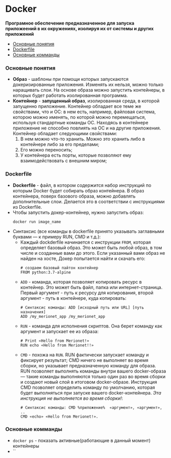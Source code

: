 # Docker
**Програмное обеспечение предназначенное для запуска приложеений в их окружениях, изолируя их от системы и других приложений**

+ [Основные понятия](#main_def)
+ [Dockerfile](#dockerfile)
+ [Основные комманды](#main_comm)
### <a name="main_def"></a> Основные понятия
+ **Образ** - шаблоны при помощи которых запускаются докеризированные приложения. Изменять их нельзя, можно только наращивать слои. На основе образа можно запустить контейнеры, в которых будет работать изолированная программа.
+ **Контейнер** - **запущенный образ**, изолированная среда, в которой запущенно приложение. Контейнер обладает все теме же свойствами, что и ОС: в нем есть, например, файловая система, которою можно именять, по которой можно перемещаться, используя стандартные команды ОС. Находясь в контейнере приложение не способно повлиять на ОС и на другие приложения. Контейнер обладает следующими свойствами:
    1. В нем можно что-то хранить. Можно это хранить либо в контейнере либо за его пределами;
    2. Его можно переносить;
    3. У контейнера есть порты, которые позволяют ему взаимодействовать с внешним миром;


### <a name="dockerfile"> </a> Dockerfile
+ **Dockerfile** - файл, в котором содержится набор инструкций по которым Docker будет собирать образ контейнера. В образ контейнера, поверх базового образа, можно добавлять дополнительные слои. Делается это в соответствии с инструкциями из Dockerfile. 
+ Чтобы запустить докер-контейнер, нужно запустить образ:
    ```docker
    docker run image_name
    ```
+ Синтаксис (все команды в dockerfile принято указывать заглавными буквами — к примеру RUN, CMD и т.д.):
    + Каждый dockderfile начинается с инструкции `FROM`, которая определяет базовый образ. Это может быть любой образ, в том числе и созданные вами до этого. Если указанный вами образ не найден на хосте, Докер попытается найти и скачать его:
        ```docker
        # создаем базовый пайтон контейнер
        FROM python:3.7-alpine
        ```
    + `ADD` - команда, которая позволяет копировать ресурс в контейнер. Это может быть файл, папка или интернет-страница. Первый аргумент - путь к ресурсу для копирования, второй аргумент - путь в контейнере, куда копировать:
        ```docker
        # Синтаксис команды: ADD [исходный путь или URL] [путь назначения]
        ADD /my_merionet_app /my_merionet_app
        ```
    + `RUN` - команда для исполнения скриптов. Она берет команду как аргумент и запускает ее из образа:
        ```docker
        # Print «Hello from Merionet!»
        RUN echo «Hello from Merionet!!»
        ```
    + `CMD` - похожа на `RUN`. RUN фактически запускает команду и фиксирует результат; CMD ничего не выполняет во время сборки, но указывает предназначенную команду для образа.
    RUN позволяет выполнять команды внутри вашего docker-образа — такие команды выполняются только один раз во время сборки и создают новый слой в итоговом docker-образе.
    Инструкция CMD позволяет определить команду по умолчанию, которая будет выполняться при запуске вашего docker-контейнера. *Эта инструкция не выполняется во время сборки!*:
        ```docker
        # Синтаксис команды: CMD %приложение%  «аргумент», «аргумент», ..
        CMD «echo» «Hello from Merionet!».
        ```
    
 
### <a name="main_comm"></a>Основные комманды 
+ `docker ps` - показать активные(работающие в данный момент) контейнеры
+ ``
